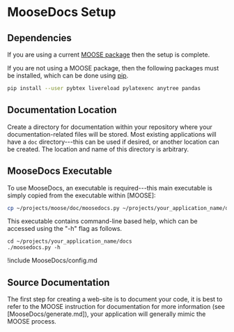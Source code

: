 # MooseDocs Setup

## Dependencies

If you are using a current [MOOSE package](getting_started/installation/index.md) then the setup is
complete.

If you are not using a MOOSE package, then the following packages must be installed, which can
be done using [pip](https://pip.pypa.io/en/stable/).

```bash
pip install --user pybtex livereload pylatexenc anytree pandas
```

## Documentation Location

Create a directory for documentation within your repository where your documentation-related files
will be stored. Most existing applications will have a `doc` directory---this can be used if desired,
or another location can be created. The location and name of this directory is arbitrary.

## MooseDocs Executable

To use MooseDocs, an executable is required---this main executable is simply copied from the
executable within [MOOSE]:

```bash
cp ~/projects/moose/doc/moosedocs.py ~/projects/your_application_name/docs
```

This executable contains command-line based help, which can be accessed using the "-h" flag as
follows.

```
cd ~/projects/your_application_name/docs
./moosedocs.py -h
```

!include MooseDocs/config.md

## Source Documentation

The first step for creating a web-site is to document your code, it is best to refer to the
MOOSE instruction for documentation for more information (see [MooseDocs/generate.md]), your
application will generally mimic the MOOSE process.
